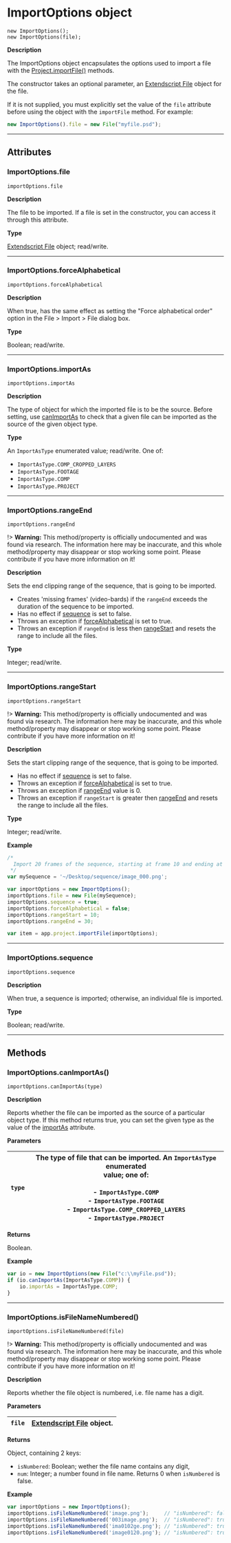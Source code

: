 # ImportOptions object

`new ImportOptions();`
<br/>
`new ImportOptions(file);`
<br/>

**Description**

The ImportOptions object encapsulates the options used to import a file with the [Project.importFile()](../general/project.md#project-importfile) methods.

The constructor takes an optional parameter, an [Extendscript File](https://extendscript.docsforadobe.dev/file-system-access/file-object.html) object for the file.

If it is not supplied, you must explicitly set the value of the `file` attribute before using the object with the `importFile` method. For example:

```javascript
new ImportOptions().file = new File("myfile.psd");
```

---

## Attributes

### ImportOptions.file

`importOptions.file`

**Description**

The file to be imported. If a file is set in the constructor, you can access it through this attribute.

**Type**

[Extendscript File](https://extendscript.docsforadobe.dev/file-system-access/file-object.html) object; read/write.

---

### ImportOptions.forceAlphabetical

`importOptions.forceAlphabetical`

**Description**

When true, has the same effect as setting the "Force alphabetical order" option in the File > Import > File dialog box.

**Type**

Boolean; read/write.

---

### ImportOptions.importAs

`importOptions.importAs`

**Description**

The type of object for which the imported file is to be the source. Before setting, use [canImportAs](#importoptions-canimportas) to check that a given file can be imported as the source of the given object type.

**Type**

An `ImportAsType` enumerated value; read/write. One of:

- `ImportAsType.COMP_CROPPED_LAYERS`
- `ImportAsType.FOOTAGE`
- `ImportAsType.COMP`
- `ImportAsType.PROJECT`

---

### ImportOptions.rangeEnd

`importOptions.rangeEnd`

!> **Warning:** This method/property is officially undocumented and was found via research. The information here may be inaccurate, and this whole method/property may disappear or stop working some point. Please contribute if you have more information on it!

**Description**

Sets the end clipping range of the sequence, that is going to be imported.

- Creates 'missing frames' (video-bards) if the `rangeEnd` exceeds the duration of the sequence to be imported.
- Has no effect if [sequence](#importoptions-sequence) is set to false.
- Throws an exception if [forceAlphabetical](#importoptions-forcealphabetical) is set to true.
- Throws an exception if `rangeEnd` is less then [rangeStart](#importoptions-rangestart) and resets the range to include all the files.

**Type**

Integer; read/write.

---

### ImportOptions.rangeStart

`importOptions.rangeStart`

!> **Warning:** This method/property is officially undocumented and was found via research. The information here may be inaccurate, and this whole method/property may disappear or stop working some point. Please contribute if you have more information on it!

**Description**

Sets the start clipping range of the sequence, that is going to be imported.

- Has no effect if [sequence](#importoptions-sequence) is set to false.
- Throws an exception if [forceAlphabetical](#importoptions-forcealphabetical) is set to true.
- Throws an exception if [rangeEnd](#importoptions-rangeend) value is 0.
- Throws an exception if `rangeStart` is greater then [rangeEnd](#importoptions-rangeend) and resets the range to include all the files.

**Type**

Integer; read/write.

**Example**

```javascript
/*
  Import 20 frames of the sequence, starting at frame 10 and ending at frame 30
 */
var mySequence = '~/Desktop/sequence/image_000.png';

var importOptions = new ImportOptions();
importOptions.file = new File(mySequence);
importOptions.sequence = true;
importOptions.forceAlphabetical = false;
importOptions.rangeStart = 10;
importOptions.rangeEnd = 30;

var item = app.project.importFile(importOptions);
```

---

### ImportOptions.sequence

`importOptions.sequence`

**Description**

When true, a sequence is imported; otherwise, an individual file is imported.

**Type**

Boolean; read/write.

---

## Methods

### ImportOptions.canImportAs()

`importOptions.canImportAs(type)`

**Description**

Reports whether the file can be imported as the source of a particular object type. If this method returns true, you can set the given type as the value of the [importAs](#importoptions-importas) attribute.

**Parameters**

| `type`   | The type of file that can be imported. An `ImportAsType` enumerated<br/>value; one of:<br/><br/>- `ImportAsType.COMP`<br/>- `ImportAsType.FOOTAGE`<br/>- `ImportAsType.COMP_CROPPED_LAYERS`<br/>- `ImportAsType.PROJECT`   |
|----------|----------------------------------------------------------------------------------------------------------------------------------------------------------------------------------------------------------------------------|

**Returns**

Boolean.

**Example**

```javascript
var io = new ImportOptions(new File("c:\\myFile.psd"));
if (io.canImportAs(ImportAsType.COMP)) {
    io.importAs = ImportAsType.COMP;
}
```

---

### ImportOptions.isFileNameNumbered()

`importOptions.isFileNameNumbered(file)`

!> **Warning:** This method/property is officially undocumented and was found via research. The information here may be inaccurate, and this whole method/property may disappear or stop working some point. Please contribute if you have more information on it!

**Description**

Reports whether the file object is numbered, i.e. file name has a digit.

**Parameters**

| `file`   | [Extendscript File](https://extendscript.docsforadobe.dev/file-system-access/file-object.html) object.   |
|----------|----------------------------------------------------------------------------------------------------------|

**Returns**

Object, containing 2 keys:

- `isNumbered`: Boolean; wether the file name contains any digit,
- `num`: Integer; a number found in file name. Returns 0 when `isNumbered` is false.

**Example**

```javascript
var importOptions = new ImportOptions();
importOptions.isFileNameNumbered('image.png');     // "isNumbered": false, "num": 0
importOptions.isFileNameNumbered('003image.png');  // "isNumbered": true, "num": 3
importOptions.isFileNameNumbered('ima0102ge.png'); // "isNumbered": true, "num": 102
importOptions.isFileNameNumbered('image0120.png'); // "isNumbered": true, "num": 120
```
